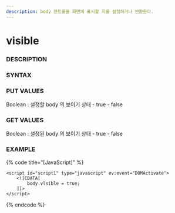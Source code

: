 ```yaml
---
description: body 컨트롤을 화면에 표시할 지를 설정하거나 반환한다.
---
```


# visible  

### DESCRIPTION

### SYNTAX

### PUT VALUES
Boolean : 설정할 body 의 보이기 상태
     - true
     - false

### GET VALUES
Boolean : 설정된 body 의 보이기 상태
     - true
     - false 
	 
### EXAMPLE

{% code title="\[JavaScript\]" %}
```markup
<script id="script1" type="javascript" ev:event="DOMActivate">
    <![CDATA[
        body.vlsible = true;
    ]]>
</script> 
```
{% endcode %}

